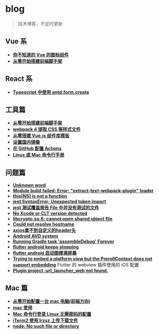 # blog
>技术博客，不定时更新

## Vue 系

* [**你不知道的 Vue 的图标组件**][1-1]
* [**从零开始搭建前端脚手架**][2-1]

## React 系

* [**Typescript 中使用 antd.form.create**][6-1]

## 工具篇

* [**从零开始搭建前端脚手架**][2-1]
* [**webpack 4 提取 CSS 等样式文件**][2-2]
* [**从零搭建 Vue.js 组件库模板**][2-3]
* [**设置国内镜像**][2-4]
* [**在 GitHub 配置 Actions**][5-1]
* [**Linux 或 Mac 命令行手册**][5-2]

## 问题篇

* [**Unknown word**][3-1]
* [**Module build failed: Error: "extract-text-webpack-plugin" loader**][3-2]
* [**this[NS] is not a function**][3-3]
* [**jest SyntaxError: Unexpected token import**][3-4]
* [**jest 测试覆盖报告 File 中并没有测试的文件**][3-5]
* [**No Xcode or CLT version detected**][3-6]
* [**libcrypto.so.6: cannot open shared object file**][3-7]
* [**Could not resolve hostname**][3-8]
* [**axios拿不到自定义的header头**][3-9]
* [**Android AVD system**][3-10]
* [**Running Gradle task 'assembleDebug' Forever**][3-11]
* [**flutter android keeps stopping**][3-12]
* [**flutter android 启动图撑满屏幕**][3-13]
* [**Trying to embed a platform view but the PrerollContext does not support embedding**][3-14] Flutter 的 webview 插件使用的 iOS 配置
* [**Plugin project :url_launcher_web not found.**][3-15]

## Mac 篇

* [**从零开始配置一台 mac 电脑(前端方向)**][4-1]
* [**mac 使用**][4-2]
* [**Mac 命令行登录 Linux 无需密码的配置**][4-3]
* [**iTerm2 使用 lrzsz 上传下载文件**][4-4]
* [**node: No such file or directory**][4-5]

[1-1]:	https://github.com/iq9891/blog/issues/10

[2-1]:	https://github.com/iq9891/blog/issues/2
[2-2]:	https://github.com/iq9891/blog/issues/4
[2-3]:	https://github.com/iq9891/blog/issues/9
[2-4]:	https://github.com/iq9891/blog/issues/18

[3-1]:	https://github.com/iq9891/blog/issues/3
[3-2]:	https://github.com/iq9891/blog/issues/5
[3-3]:	https://github.com/iq9891/blog/issues/6
[3-4]:	https://github.com/iq9891/blog/issues/7
[3-5]:	https://github.com/iq9891/blog/issues/8
[3-6]:	https://github.com/iq9891/blog/issues/17
[3-7]:	https://github.com/iq9891/blog/issues/20
[3-8]:	https://github.com/iq9891/blog/issues/16
[3-9]:	https://github.com/iq9891/blog/issues/24
[3-10]:	https://github.com/iq9891/blog/issues/27
[3-11]:	https://github.com/iq9891/blog/issues/28
[3-12]:	https://github.com/iq9891/blog/issues/29
[3-13]:	https://github.com/iq9891/blog/issues/30
[3-14]:	https://github.com/iq9891/blog/issues/31
[3-15]:	https://github.com/iq9891/blog/issues/32

[4-1]:	https://github.com/iq9891/blog/issues/11
[4-2]:	https://github.com/iq9891/blog/issues/12
[4-3]:	https://github.com/iq9891/blog/issues/21
[4-4]:	https://github.com/iq9891/blog/issues/25
[4-5]:	https://github.com/iq9891/blog/issues/26

[5-1]:	https://github.com/iq9891/blog/issues/19
[5-2]:	https://github.com/iq9891/blog/blob/master/utils/cmd.md

[6-1]:	https://github.com/iq9891/blog/issues/22
